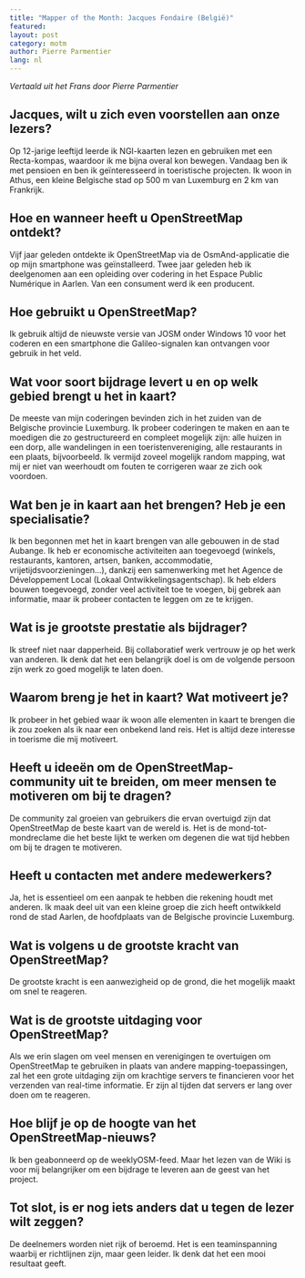 ```yaml
---
title: "Mapper of the Month: Jacques Fondaire (België)"
featured:
layout: post
category: motm
author: Pierre Parmentier
lang: nl
---
```


*Vertaald uit het Frans door Pierre Parmentier*

## Jacques, wilt u zich even voorstellen aan onze lezers?

Op 12-jarige leeftijd leerde ik NGI-kaarten lezen en gebruiken met een Recta-kompas, waardoor ik me bijna overal kon bewegen. Vandaag ben ik met pensioen en ben ik geïnteresseerd in toeristische projecten. Ik woon in Athus, een kleine Belgische stad op 500 m van Luxemburg en 2 km van Frankrijk.

## Hoe en wanneer heeft u OpenStreetMap ontdekt?

Vijf jaar geleden ontdekte ik OpenStreetMap via de OsmAnd-applicatie die op mijn smartphone was geïnstalleerd. Twee jaar geleden heb ik deelgenomen aan een opleiding over codering in het Espace Public Numérique in Aarlen. Van een consument werd ik een producent.

## Hoe gebruikt u OpenStreetMap?

Ik gebruik altijd de nieuwste versie van JOSM onder Windows 10 voor het coderen en een smartphone die Galileo-signalen kan ontvangen voor gebruik in het veld.

## Wat voor soort bijdrage levert u en op welk gebied brengt u het in kaart?

De meeste van mijn coderingen bevinden zich in het zuiden van de Belgische provincie Luxemburg. Ik probeer coderingen te maken en aan te moedigen die zo gestructureerd en compleet mogelijk zijn: alle huizen in een dorp, alle wandelingen in een toeristenvereniging, alle restaurants in een plaats, bijvoorbeeld. Ik vermijd zoveel mogelijk random mapping, wat mij er niet van weerhoudt om fouten te corrigeren waar ze zich ook voordoen.

## Wat ben je in kaart aan het brengen? Heb je een specialisatie?

Ik ben begonnen met het in kaart brengen van alle gebouwen in de stad Aubange. Ik heb er economische activiteiten aan toegevoegd (winkels, restaurants, kantoren, artsen, banken, accommodatie, vrijetijdsvoorzieningen...), dankzij een samenwerking met het Agence de Développement Local (Lokaal Ontwikkelingsagentschap). Ik heb elders bouwen toegevoegd, zonder veel activiteit toe te voegen, bij gebrek aan informatie, maar ik probeer contacten te leggen om ze te krijgen.

## Wat is je grootste prestatie als bijdrager?

Ik streef niet naar dapperheid. Bij collaboratief werk vertrouw je op het werk van anderen. Ik denk dat het een belangrijk doel is om de volgende persoon zijn werk zo goed mogelijk te laten doen.

## Waarom breng je het in kaart? Wat motiveert je?

Ik probeer in het gebied waar ik woon alle elementen in kaart te brengen die ik zou zoeken als ik naar een onbekend land reis. Het is altijd deze interesse in toerisme die mij motiveert.

## Heeft u ideeën om de OpenStreetMap-community uit te breiden, om meer mensen te motiveren om bij te dragen?

De community zal groeien van gebruikers die ervan overtuigd zijn dat OpenStreetMap de beste kaart van de wereld is. Het is de mond-tot-mondreclame die het beste lijkt te werken om degenen die wat tijd hebben om bij te dragen te motiveren.

## Heeft u contacten met andere medewerkers?

Ja, het is essentieel om een aanpak te hebben die rekening houdt met anderen. Ik maak deel uit van een kleine groep die zich heeft ontwikkeld rond de stad Aarlen, de hoofdplaats van de Belgische provincie Luxemburg.

## Wat is volgens u de grootste kracht van OpenStreetMap?

De grootste kracht is een aanwezigheid op de grond, die het mogelijk maakt om snel te reageren.

## Wat is de grootste uitdaging voor OpenStreetMap?

Als we erin slagen om veel mensen en verenigingen te overtuigen om OpenStreetMap te gebruiken in plaats van andere mapping-toepassingen, zal het een grote uitdaging zijn om krachtige servers te financieren voor het verzenden van real-time informatie. Er zijn al tijden dat servers er lang over doen om te reageren.

## Hoe blijf je op de hoogte van het OpenStreetMap-nieuws?

Ik ben geabonneerd op de weeklyOSM-feed. Maar het lezen van de Wiki is voor mij belangrijker om een bijdrage te leveren aan de geest van het project. 

## Tot slot, is er nog iets anders dat u tegen de lezer wilt zeggen?

De deelnemers worden niet rijk of beroemd. Het is een teaminspanning waarbij er richtlijnen zijn, maar geen leider. Ik denk dat het een mooi resultaat geeft.
